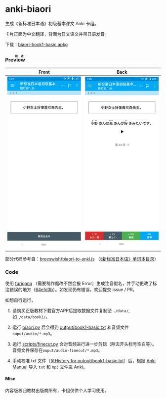 # anki-biaori

生成《新标准日本语》初级基本课文 Anki 卡组。

卡片正面为中文翻译，背面为日文课文并带日语发音。

下载：[biaori-book1-basic.apkg](https://github.com/ytyt-yt/anki-biaori/releases/download/v1.0.0/biaori-book1-basic.apkg)

### Pre<ruby>view<rt>剧透</rt></ruby>

Front | Back
:---:|:---:
![](screenshot/screenshot-front.png) | ![](screenshot/screenshot-back.png)


部分代码参考自：[breeswish/biaori-to-anki.js](https://gist.github.com/breeswish/807218232c3b8f3dd012bd3205692139) （[《新标准日本语》单词本目录](https://zhuanlan.zhihu.com/p/58139619)）

### Code

使用 [furigana](https://github.com/MikimotoH/furigana) （需要稍作魔改不然会报 Error）生成注音假名，并手动更改了标注错误的地方（[64efd3b](https://github.com/ytyt-yt/anki-biaori/commit/64efd3b8b1ff0b50f9a5946c5222427446c1c421)）。如发现仍有错误，欢迎提交 issue / PR。

如想自行运行，

1. 请购买正版教材下载官方APP后提取数据文件复制至 `./data/`, 如`./data/book1/`。

2. 运行 [biaori.py](biaori.py) 后会得到 [output/book1-basic.txt](output/book1-basic.txt) 和音频文件 `ouput/audio/*.mp3`。

3. 运行 [scripts/finecut.py](scripts/finecut.py) 会对音频进行进一步剪辑（除去开头标号空白等）。音频文件保存在`ouput/audio-finecut/*.mp3`。

4. 手动校准 txt 文件（见[History for output/book1-basic.txt](https://github.com/ytyt-yt/anki-biaori/commits/master/output/book1-basic.txt)）后，根据 [Anki Manual](https://docs.ankiweb.net/importing.html) 导入 `txt` 和 `mp3` 文件进 Anki。


#### Misc
内容版权归教材出版商所有，卡组仅供个人学习使用。
